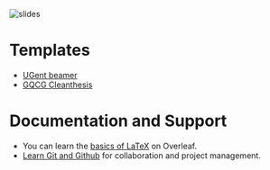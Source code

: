 ![slides](https://github.com/GQCG-train/latex/actions/workflows/marp-pages.yml/badge.svg)

# Templates

* [UGent beamer](https://github.com/GQCG-oss/ugent-beamer)
* [GQCG Cleanthesis](https://github.com/GQCG-oss/cleanthesis)

# Documentation and Support

* You can learn the [basics of LaTeX](https://www.overleaf.com/learn/latex/Creating_a_document_in_LaTeX) on Overleaf.
* [Learn Git and Github](https://www.youtube.com/watch?v=RGOj5yH7evk) for collaboration and project management.
